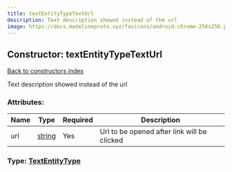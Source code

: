 ```yaml
---
title: textEntityTypeTextUrl
description: Text description showed instead of the url
image: https://docs.madelineproto.xyz/favicons/android-chrome-256x256.png
---
```

## Constructor: textEntityTypeTextUrl  
[Back to constructors index](index.md)



Text description showed instead of the url

### Attributes:

| Name     |    Type       | Required | Description |
|----------|---------------|----------|-------------|
|url|[string](../types/string.md) | Yes|Url to be opened after link will be clicked|



### Type: [TextEntityType](../types/TextEntityType.md)



